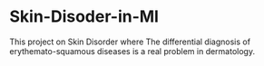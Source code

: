 # Skin-Disoder-in-Ml
This project on Skin Disorder where The differential diagnosis of erythemato-squamous diseases is a real problem in dermatology.
